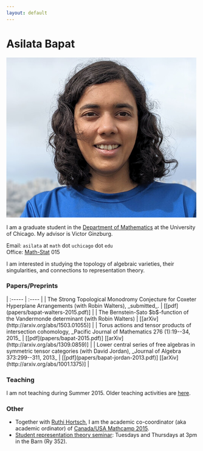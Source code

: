 ```yaml
---
layout: default
---
```


# Asilata Bapat

<img id="mypicture" src="assets/asilata-bapat.jpg" alt="Asilata Bapat"/>

I am a graduate student in the [Department of Mathematics](http://math.uchicago.edu/) at the University of Chicago.
My advisor is Victor Ginzburg.

Email: `asilata` at `math` dot `uchicago` dot `edu`  
Office: [Math-Stat](https://maps.uchicago.edu/?location=Math-Stat+Building) 015

I am interested in studying the topology of algebraic varieties, their singularities, and connections to representation theory.

<div class="clearfix"></div>

### Papers/Preprints

<div class="classplan">
| :-----                                                                                                                            | :----                                                                           |
| The Strong Topological Monodromy Conjecture for Coxeter Hyperplane Arrangements (with Robin Walters), _submitted_.                | [[pdf](papers/bapat-walters-2015.pdf)]                                          |
| The Bernstein-Sato $b$-function of the Vandermonde determinant (with Robin Walters)                                               | [[arXiv](http://arxiv.org/abs/1503.01055)]                                      |
| Torus actions and tensor products of intersection cohomology, _Pacific Journal of Mathematics 276 (1):19--34, 2015_               | [[pdf](papers/bapat-2015.pdf)] [[arXiv](http://arxiv.org/abs/1309.0859)]        |
| Lower central series of free algebras in symmetric tensor categories (with David Jordan), _Journal of Algebra 373:299--311, 2013_ | [[pdf](papers/bapat-jordan-2013.pdf)] [[arXiv](http://arxiv.org/abs/1001.1375)] |

</div>




### Teaching
I am not teaching during Summer 2015.
Older teaching activities are [here](teaching/).

### Other
* Together with [Ruthi Hortsch](http://math.mit.edu/~rhortsch/), I am the academic co-coordinator (aka academic ordinator) of [Canada/USA Mathcamp 2015](http://www.mathcamp.org/2015).
* [Student representation theory seminar](seminars/studentreptheory): Tuesdays and Thursdays at 3pm in the Barn (Ry 352).

